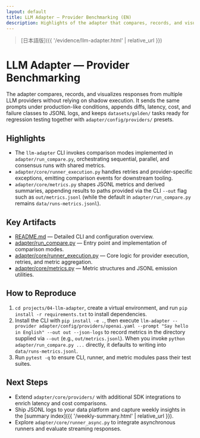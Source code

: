 ```yaml
---
layout: default
title: LLM Adapter — Provider Benchmarking (EN)
description: Highlights of the adapter that compares, records, and visualizes multi-provider LLM responses
---
```


> [日本語版]({{ '/evidence/llm-adapter.html' | relative_url }})

# LLM Adapter — Provider Benchmarking

The adapter compares, records, and visualizes responses from multiple LLM providers without relying on shadow execution. It sends
the same prompts under production-like conditions, appends diffs, latency, cost, and failure classes to JSONL logs, and keeps
`datasets/golden/` tasks ready for regression testing together with `adapter/config/providers/` presets.

## Highlights

- The `llm-adapter` CLI invokes comparison modes implemented in `adapter/run_compare.py`, orchestrating sequential, parallel, and consensus runs with shared metrics.
- `adapter/core/runner_execution.py` handles retries and provider-specific exceptions, emitting comparison events for downstream tooling.
- `adapter/core/metrics.py` shapes JSONL metrics and derived summaries, appending results to paths provided via the CLI `--out` flag such as `out/metrics.jsonl` (while the default in `adapter/run_compare.py` remains `data/runs-metrics.jsonl`).

## Key Artifacts

- [README.md](https://github.com/Ryosuke4219/portfolio/blob/main/projects/04-llm-adapter/README.md) — Detailed CLI and configuration overview.
- [adapter/run_compare.py](https://github.com/Ryosuke4219/portfolio/blob/main/projects/04-llm-adapter/adapter/run_compare.py) — Entry point and implementation of comparison modes.
- [adapter/core/runner_execution.py](https://github.com/Ryosuke4219/portfolio/blob/main/projects/04-llm-adapter/adapter/core/runner_execution.py) — Core logic for provider execution, retries, and metric aggregation.
- [adapter/core/metrics.py](https://github.com/Ryosuke4219/portfolio/blob/main/projects/04-llm-adapter/adapter/core/metrics.py) — Metric structures and JSONL emission utilities.

## How to Reproduce

1. `cd projects/04-llm-adapter`, create a virtual environment, and run `pip install -r requirements.txt` to install dependencies.
2. Install the CLI with `pip install -e .`, then execute `llm-adapter --provider adapter/config/providers/openai.yaml --prompt "Say hello in English" --out out --json-logs` to record metrics in the directory supplied via `--out` (e.g., `out/metrics.jsonl`). When you invoke `python adapter/run_compare.py ...` directly, it defaults to writing into `data/runs-metrics.jsonl`.
3. Run `pytest -q` to ensure CLI, runner, and metric modules pass their test suites.

## Next Steps

- Extend `adapter/core/providers/` with additional SDK integrations to enrich latency and cost comparisons.
- Ship JSONL logs to your data platform and capture weekly insights in the [summary index]({{ '/weekly-summary.html' | relative_url }}).
- Explore `adapter/core/runner_async.py` to integrate asynchronous runners and evaluate streaming responses.

